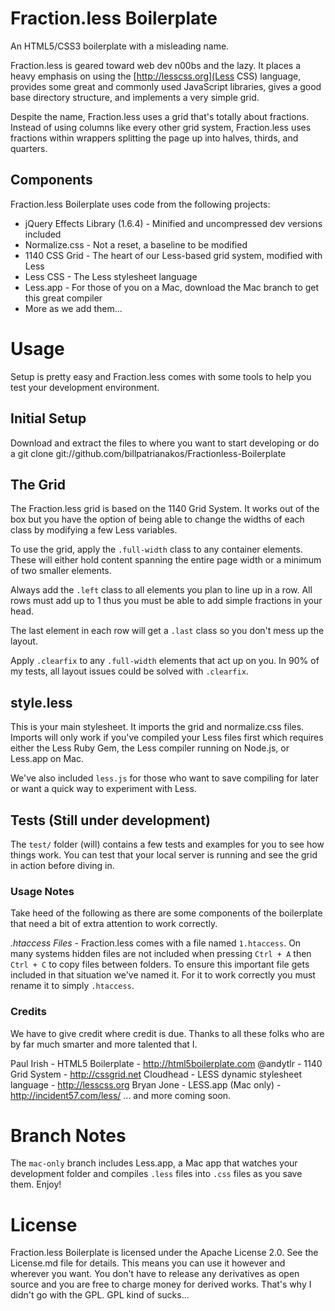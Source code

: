 # Fraction.less Boilerplate

An HTML5/CSS3 boilerplate with a misleading name.

Fraction.less is geared toward web dev n00bs and the lazy. It places a heavy emphasis on using the [http://lesscss.org](Less CSS) language, provides some great and commonly used JavaScript libraries, gives a good base directory structure, and implements a very simple grid.

Despite the name, Fraction.less uses a grid that's totally about fractions. Instead of using columns like every other grid system, Fraction.less uses fractions within wrappers splitting the page up into halves, thirds, and quarters.

## Components

Fraction.less Boilerplate uses code from the following projects:

* jQuery Effects Library (1.6.4) - Minified and uncompressed dev versions included
* Normalize.css - Not a reset, a baseline to be modified
* 1140 CSS Grid - The heart of our Less-based grid system, modified with Less
* Less CSS - The Less stylesheet language
* Less.app - For those of you on a Mac, download the Mac branch to get this great compiler
* More as we add them...

# Usage

Setup is pretty easy and Fraction.less comes with some tools to help you test your development environment.

## Initial Setup

Download and extract the files to where you want to start developing or do a 
    git clone git://github.com/billpatrianakos/Fractionless-Boilerplate


## The Grid

The Fraction.less grid is based on the 1140 Grid System. It works out of the box but you have the option of being able to change the widths of each class by modifying a few Less variables.

To use the grid, apply the `.full-width` class to any container elements. These will either hold content spanning the entire page width or a minimum of two smaller elements.

Always add the `.left` class to all elements you plan to line up in a row. All rows must add up to 1 thus you must be able to add simple fractions in your head.

The last element in each row will get a `.last` class so you don't mess up the layout.

Apply `.clearfix` to any `.full-width` elements that act up on you. In 90% of my tests, all layout issues could be solved with `.clearfix`.

## style.less

This is your main stylesheet. It imports the grid and normalize.css files. Imports will only work if you've compiled your Less files first which requires either the Less Ruby Gem, the Less compiler running on Node.js, or Less.app on Mac.

We've also included `less.js` for those who want to save compiling for later or want a quick way to experiment with Less.

## Tests (Still under development)

The `test/` folder (will) contains a few tests and examples for you to see how things work. You can test that your local server is running and see the grid in action before diving in.

### Usage Notes

Take heed of the following as there are some components of the boilerplate that need a bit of extra attention to work correctly.

_.htaccess Files_ - Fraction.less comes with a file named `1.htaccess`. On many systems hidden files are not included when pressing `Ctrl + A` then `Ctrl + C` to copy files between folders. To ensure this important file gets included in that situation we've named it. For it to work correctly you must rename it to simply `.htaccess`.

### Credits

We have to give credit where credit is due. Thanks to all these folks who are by far much smarter and more talented that I.

Paul Irish - HTML5 Boilerplate - http://html5boilerplate.com
@andytlr - 1140 Grid System - http://cssgrid.net
Cloudhead - LESS dynamic stylesheet language - http://lesscss.org
Bryan Jone - LESS.app (Mac only) - http://incident57.com/less/
... and more coming soon.

# Branch Notes

The `mac-only` branch includes Less.app, a Mac app that watches your development folder and compiles `.less` files into `.css` files as you save them. Enjoy!

# License

Fraction.less Boilerplate is licensed under the Apache License 2.0. See the License.md file for details. This means you can use it however and wherever you want. You don't have to release any derivatives as open source and you are free to charge money for derived works. That's why I didn't go with the GPL. GPL kind of sucks...